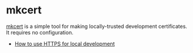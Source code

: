 # mkcert

[mkcert](https://github.com/FiloSottile/mkcert) is a simple tool for making locally-trusted development certificates. It requires no configuration.

* [How to use HTTPS for local development](https://web.dev/how-to-use-local-https/)